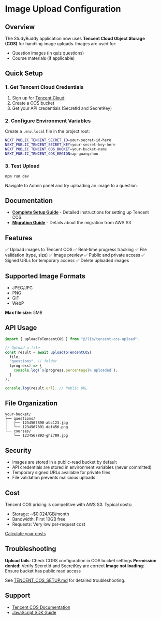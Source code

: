 # Image Upload Configuration

## Overview

The StudyBuddy application now uses **Tencent Cloud Object Storage (COS)** for handling image uploads. Images are used for:
- Question images (in quiz questions)
- Course materials (if applicable)

## Quick Setup

### 1. Get Tencent Cloud Credentials
1. Sign up for [Tencent Cloud](https://intl.cloud.tencent.com/)
2. Create a COS bucket
3. Get your API credentials (SecretId and SecretKey)

### 2. Configure Environment Variables
Create a `.env.local` file in the project root:

```bash
NEXT_PUBLIC_TENCENT_SECRET_ID=your-secret-id-here
NEXT_PUBLIC_TENCENT_SECRET_KEY=your-secret-key-here
NEXT_PUBLIC_TENCENT_COS_BUCKET=your-bucket-name
NEXT_PUBLIC_TENCENT_COS_REGION=ap-guangzhou
```

### 3. Test Upload
```bash
npm run dev
```
Navigate to Admin panel and try uploading an image to a question.

## Documentation

- **[Complete Setup Guide](./TENCENT_COS_SETUP.md)** - Detailed instructions for setting up Tencent COS
- **[Migration Guide](./MIGRATION_S3_TO_TENCENT_COS.md)** - Details about the migration from AWS S3

## Features

✅ Upload images to Tencent COS
✅ Real-time progress tracking
✅ File validation (type, size)
✅ Image preview
✅ Public and private access
✅ Signed URLs for temporary access
✅ Delete uploaded images

## Supported Image Formats

- JPEG/JPG
- PNG
- GIF
- WebP

**Max file size**: 5MB

## API Usage

```typescript
import { uploadToTencentCOS } from "@/lib/tencent-cos-upload";

// Upload a file
const result = await uploadToTencentCOS(
  file,
  "questions", // folder
  (progress) => {
    console.log(`${progress.percentage}% uploaded`);
  }
);

console.log(result.url); // Public URL
```

## File Organization

```
your-bucket/
├── questions/
│   ├── 1234567890-abc123.jpg
│   └── 1234567891-def456.png
└── courses/
    └── 1234567892-ghi789.jpg
```

## Security

- Images are stored in a public-read bucket by default
- API credentials are stored in environment variables (never committed)
- Temporary signed URLs available for private files
- File validation prevents malicious uploads

## Cost

Tencent COS pricing is competitive with AWS S3. Typical costs:
- Storage: ~$0.024/GB/month
- Bandwidth: First 10GB free
- Requests: Very low per-request cost

[Calculate your costs](https://buy.intl.cloud.tencent.com/price/cos)

## Troubleshooting

**Upload fails**: Check CORS configuration in COS bucket settings
**Permission denied**: Verify SecretId and SecretKey are correct
**Image not loading**: Ensure bucket has public read access

See [TENCENT_COS_SETUP.md](./TENCENT_COS_SETUP.md) for detailed troubleshooting.

## Support

- [Tencent COS Documentation](https://www.tencentcloud.com/document/product/436)
- [JavaScript SDK Guide](https://www.tencentcloud.com/document/product/436/11459)
